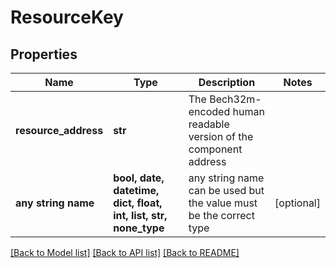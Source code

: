 # ResourceKey


## Properties
Name | Type | Description | Notes
------------ | ------------- | ------------- | -------------
**resource_address** | **str** | The Bech32m-encoded human readable version of the component address | 
**any string name** | **bool, date, datetime, dict, float, int, list, str, none_type** | any string name can be used but the value must be the correct type | [optional]

[[Back to Model list]](../README.md#documentation-for-models) [[Back to API list]](../README.md#documentation-for-api-endpoints) [[Back to README]](../README.md)


